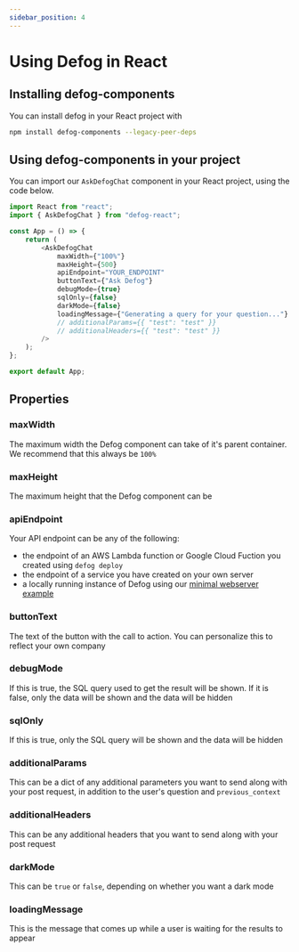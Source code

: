 ```yaml
---
sidebar_position: 4
---
```


# Using Defog in React

## Installing defog-components
You can install defog in your React project with 
```bash
npm install defog-components --legacy-peer-deps
```

## Using defog-components in your project
You can import our `AskDefogChat` component in your React project, using the code below.

```javascript
import React from "react";
import { AskDefogChat } from "defog-react";

const App = () => {
    return (
        <AskDefogChat
            maxWidth={"100%"}
            maxHeight={500}
            apiEndpoint="YOUR_ENDPOINT"
            buttonText={"Ask Defog"}
            debugMode={true}
            sqlOnly={false}
            darkMode={false}
            loadingMessage={"Generating a query for your question..."}
            // additionalParams={{ "test": "test" }}
            // additionalHeaders={{ "test": "test" }}
        />
    );
};

export default App;
```

## Properties

### maxWidth
The maximum width the Defog component can take of it's parent container. We recommend that this always be `100%`

### maxHeight
The maximum height that the Defog component can be

### apiEndpoint
Your API endpoint can be any of the following:
- the endpoint of an AWS Lambda function or Google Cloud Fuction you created using `defog deploy`
- the endpoint of a service you have created on your own server
- a locally running instance of Defog using our [minimal webserver example](/defog-python)

### buttonText
The text of the button with the call to action. You can personalize this to reflect your own company

### debugMode
If this is true, the SQL query used to get the result will be shown. If it is false, only the data will be shown and the data will be hidden

### sqlOnly
If this is true, only the SQL query will be shown and the data will be hidden

### additionalParams
This can be a dict of any additional parameters you want to send along with your post request, in addition to the user's question and `previous_context`

### additionalHeaders
This can be any additional headers that you want to send along with your post request

### darkMode
This can be `true` or `false`, depending on whether you want a dark mode

### loadingMessage
This is the message that comes up while a user is waiting for the results to appear
